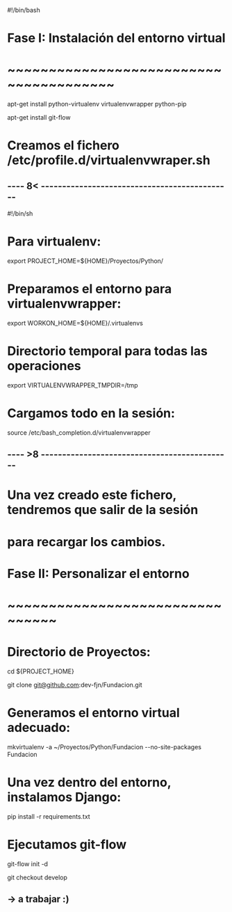 #!/bin/bash

# Fase I: Instalación del entorno virtual
# ~~~~~~~~~~~~~~~~~~~~~~~~~~~~~~~~~~~~~~~

apt-get install python-virtualenv virtualenvwrapper python-pip

apt-get install git-flow

# Creamos el fichero /etc/profile.d/virtualenvwraper.sh

## ---- 8< --------------------------------------------- ##

#!/bin/sh

# Para virtualenv:
export PROJECT_HOME=${HOME}/Proyectos/Python/

# Preparamos el entorno para virtualenvwrapper:
export WORKON_HOME=${HOME}/.virtualenvs

# Directorio temporal para todas las operaciones
export VIRTUALENVWRAPPER_TMPDIR=/tmp

# Cargamos todo en la sesión:
source /etc/bash_completion.d/virtualenvwrapper

## ---- >8 --------------------------------------------- ##

# Una vez creado este fichero, tendremos que salir de la sesión
# para recargar los cambios.



# Fase II: Personalizar el entorno
# ~~~~~~~~~~~~~~~~~~~~~~~~~~~~~~~~

# Directorio de Proyectos:
cd ${PROJECT_HOME}

git clone git@github.com:dev-fjn/Fundacion.git

# Generamos el entorno virtual adecuado:
mkvirtualenv -a ~/Proyectos/Python/Fundacion --no-site-packages Fundacion

# Una vez dentro del  entorno, instalamos Django:
pip install -r requirements.txt

# Ejecutamos git-flow
git-flow init -d

git checkout develop

## → a trabajar :)

